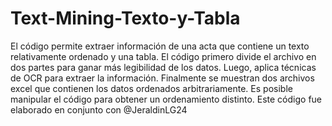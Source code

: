 # Text-Mining-Texto-y-Tabla

El código permite extraer información de una acta que contiene un texto relativamente ordenado y una tabla. El código primero divide el archivo en dos partes para ganar más legibilidad de los datos. Luego, aplica técnicas de OCR para extraer la información. Finalmente se muestran dos archivos excel que contienen los datos ordenados arbitrariamente. Es posible manipular el código para obtener un ordenamiento distinto.
Este código fue elaborado en conjunto con @JeraldinLG24
